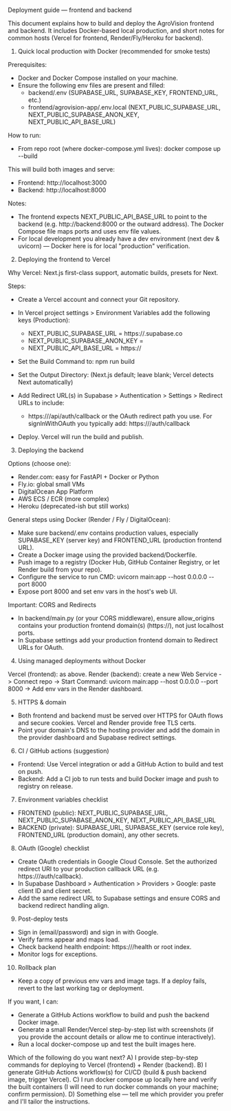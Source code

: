 Deployment guide — frontend and backend

This document explains how to build and deploy the AgroVision frontend and backend. It includes Docker-based local production, and short notes for common hosts (Vercel for frontend, Render/Fly/Heroku for backend).

1) Quick local production with Docker (recommended for smoke tests)

Prerequisites:
- Docker and Docker Compose installed on your machine.
- Ensure the following env files are present and filled:
  - backend/.env (SUPABASE_URL, SUPABASE_KEY, FRONTEND_URL, etc.)
  - frontend/agrovision-app/.env.local (NEXT_PUBLIC_SUPABASE_URL, NEXT_PUBLIC_SUPABASE_ANON_KEY, NEXT_PUBLIC_API_BASE_URL)

How to run:
- From repo root (where docker-compose.yml lives):
  docker compose up --build

This will build both images and serve:
- Frontend: http://localhost:3000
- Backend: http://localhost:8000

Notes:
- The frontend expects NEXT_PUBLIC_API_BASE_URL to point to the backend (e.g. http://backend:8000 or the outward address). The Docker Compose file maps ports and uses env file values.
- For local development you already have a dev environment (next dev & uvicorn) — Docker here is for local "production" verification.

2) Deploying the frontend to Vercel

Why Vercel: Next.js first-class support, automatic builds, presets for Next.

Steps:
- Create a Vercel account and connect your Git repository.
- In Vercel project settings > Environment Variables add the following keys (Production):
  - NEXT_PUBLIC_SUPABASE_URL = https://<your-supabase>.supabase.co
  - NEXT_PUBLIC_SUPABASE_ANON_KEY = <anon-key>
  - NEXT_PUBLIC_API_BASE_URL = https://<your-backend-domain>

- Set the Build Command to: npm run build
- Set the Output Directory: (Next.js default; leave blank; Vercel detects Next automatically)

- Add Redirect URL(s) in Supabase > Authentication > Settings > Redirect URLs to include:
  - https://<your-vercel-domain>/api/auth/callback or the OAuth redirect path you use. For signInWithOAuth you typically add: https://<your-vercel-domain>/auth/callback

- Deploy. Vercel will run the build and publish.

3) Deploying the backend

Options (choose one):
- Render.com: easy for FastAPI + Docker or Python
- Fly.io: global small VMs
- DigitalOcean App Platform
- AWS ECS / ECR (more complex)
- Heroku (deprecated-ish but still works)

General steps using Docker (Render / Fly / DigitalOcean):
- Make sure backend/.env contains production values, especially SUPABASE_KEY (server key) and FRONTEND_URL (production frontend URL).
- Create a Docker image using the provided backend/Dockerfile.
- Push image to a registry (Docker Hub, GitHub Container Registry, or let Render build from your repo).
- Configure the service to run CMD: uvicorn main:app --host 0.0.0.0 --port 8000
- Expose port 8000 and set env vars in the host's web UI.

Important: CORS and Redirects
- In backend/main.py (or your CORS middleware), ensure allow_origins contains your production frontend domain(s) (https://<your-vercel-domain>), not just localhost ports.
- In Supabase settings add your production frontend domain to Redirect URLs for OAuth.

4) Using managed deployments without Docker

Vercel (frontend): as above.
Render (backend): create a new Web Service -> Connect repo -> Start Command: uvicorn main:app --host 0.0.0.0 --port 8000 -> Add env vars in the Render dashboard.

5) HTTPS & domain
- Both frontend and backend must be served over HTTPS for OAuth flows and secure cookies. Vercel and Render provide free TLS certs.
- Point your domain's DNS to the hosting provider and add the domain in the provider dashboard and Supabase redirect settings.

6) CI / GitHub actions (suggestion)
- Frontend: Use Vercel integration or add a GitHub Action to build and test on push.
- Backend: Add a CI job to run tests and build Docker image and push to registry on release.

7) Environment variables checklist
- FRONTEND (public): NEXT_PUBLIC_SUPABASE_URL, NEXT_PUBLIC_SUPABASE_ANON_KEY, NEXT_PUBLIC_API_BASE_URL
- BACKEND (private): SUPABASE_URL, SUPABASE_KEY (service role key), FRONTEND_URL (production domain), any other secrets.

8) OAuth (Google) checklist
- Create OAuth credentials in Google Cloud Console. Set the authorized redirect URI to your production callback URL (e.g. https://<your-vercel-domain>/auth/callback).
- In Supabase Dashboard > Authentication > Providers > Google: paste client ID and client secret.
- Add the same redirect URL to Supabase settings and ensure CORS and backend redirect handling align.

9) Post-deploy tests
- Sign in (email/password) and sign in with Google.
- Verify farms appear and maps load.
- Check backend health endpoint: https://<backend>/health or root index.
- Monitor logs for exceptions.

10) Rollback plan
- Keep a copy of previous env vars and image tags. If a deploy fails, revert to the last working tag or deployment.

If you want, I can:
- Generate a GitHub Actions workflow to build and push the backend Docker image.
- Generate a small Render/Vercel step-by-step list with screenshots (if you provide the account details or allow me to continue interactively).
- Run a local docker-compose up and test the built images here.

Which of the following do you want next?
A) I provide step-by-step commands for deploying to Vercel (frontend) + Render (backend).
B) I generate GitHub Actions workflow(s) for CI/CD (build & push backend image, trigger Vercel).
C) I run docker compose up locally here and verify the built containers (I will need to run docker commands on your machine; confirm permission).
D) Something else — tell me which provider you prefer and I'll tailor the instructions.
